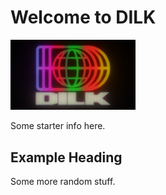 # Welcome to DILK

<img src="img/CRT.png" alt="DILK CRT Logo" width="200"/>

Some starter info here.

## Example Heading

Some more random stuff.
